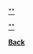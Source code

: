 <a href = "">""</a>

<a href = "">""</a>


<b><a href = "https://github.com/scottie-l/reading-notes/tree/main/reading-notes-401">Back</a>
